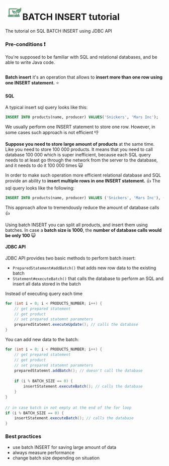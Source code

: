 # <img src="https://raw.githubusercontent.com/bobocode-projects/resources/master/image/logo_transparent_background.png" height=50/>BATCH INSERT tutorial

The tutorial on SQL BATCH INSERT using JDBC API

### Pre-conditions :heavy_exclamation_mark:
You're supposed to be familiar with SQL and relational databases, and be able to write Java code. 
##

**Batch insert** it's an operation that allows to **insert more than one row using one INSERT statement.** :star:

#### SQL
A typical insert sql query looks like this: 

```sql
INSERT INTO products(name, producer) VALUES('Snickers', 'Mars Inc');
```

We usually perform one INSERT statement to store one row. However, in some cases such approach is not efficient :-1:

**Suppose you need to store large amount of products** at the same time. Like you need to store 100 000 products. It means 
that you need to call database 100 000 which is super inefficient, because each SQL query needs to at least go through 
the network from the server to the database, and it needs to do it 100 000 times :scream_cat:

In order to make such operation more efficient relational database and SQL provide an ability to **insert multiple rows 
in one INSERT statement.** :thumbsup: The sql query looks like the following:

```sql
INSERT INTO products(name, producer) VALUES ('Snickers', 'Mars Inc'), ('Fanta', 'The Coca-Cola company'), ('Bueno', 'Ferrero S.p.A.');
```

This approach allow to tremendously reduce the amount of database calls :+1:

Using batch INSERT you can split all products, and insert them using batches. In case a **batch size is 1000**, the **number
of database calls would be only 100** :smiley_cat: 

#### JDBC API
JDBC API provides two basic methods to perform batch insert:
- `PreparedStatement#addBatch()` that adds new row data to the existing batch
- `Statement#executeBatch()` that calls the database to perform an SQL and insert all data stored in the batch

Instead of executing query each time
```java
for (int i = 0; i < PRODUCTS_NUMBER; i++) {
    // get prepared statement        
    // get product 
    // set prepared statemnt parameters
    preparedStatemnt.executeUpdate(); // calls the database       
}
```

You can add new data to the batch:
```java
for (int i = 0; i < PRODUCTS_NUMBER; i++) {
    // get prepared statement        
    // get product 
    // set prepared statemnt parameters
    preparedStatemnt.addBatch(); // doesn't call the database
    
    if (i % BATCH_SIZE == 0) { 
        insertStatement.executeBatch(); // calls the database
    }       
}

// in case batch in not empty at the end of the for loop
if (i % BATCH_SIZE == 0) { 
    insertStatement.executeBatch(); // calls the database
}
```

### Best practices
* use batch INSERT for saving large amount of data 
* always measure performance 
* change batch size depending on situation